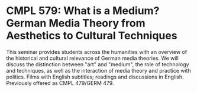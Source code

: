 # CMPL 579: What is a Medium? German Media Theory from Aesthetics to Cultural Techniques

This seminar provides students across the humanities with an overview of the historical and cultural relevance of German media theories. We will discuss the distinction between "art" and "medium", the role of technology and techniques, as well as the interaction of media theory and practice with politics. Films with English subtitles; readings and discussions in English. Previously offered as CMPL 479/GERM 479.